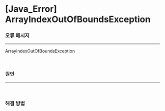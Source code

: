 # [Java_Error] ArrayIndexOutOfBoundsException


### 오류 메시지
---

ArrayIndexOutOfBoundsException

<br>

### 원인

---


<br>

### 해결 방법
